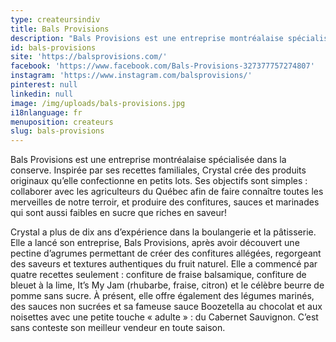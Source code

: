 ```yaml
---
type: createursindiv
title: Bals Provisions
description: "Bals Provisions est une entreprise montréalaise spécialisée dans la conserve. Elle collabore avec des agriculteurs locaux pour vous produire des conserves riches en saveur."
id: bals-provisions
site: 'https://balsprovisions.com/'
facebook: 'https://www.facebook.com/Bals-Provisions-327377757274807'
instagram: 'https://www.instagram.com/balsprovisions/'
pinterest: null
linkedin: null
image: /img/uploads/bals-provisions.jpg
i18nlanguage: fr
menuposition: createurs
slug: bals-provisions
---
```

Bals Provisions est une entreprise montréalaise spécialisée dans la conserve. Inspirée par ses recettes familiales, Crystal crée des produits originaux qu’elle confectionne en petits lots. Ses objectifs sont simples : collaborer avec les agriculteurs du Québec afin de faire connaître toutes les merveilles de notre terroir, et produire des confitures, sauces et marinades qui sont aussi faibles en sucre que riches en saveur!

Crystal a plus de dix ans d’expérience dans la boulangerie et la pâtisserie. Elle a lancé son entreprise, Bals Provisions, après avoir découvert une pectine d’agrumes permettant de créer des confitures allégées, regorgeant des saveurs et textures authentiques du fruit naturel. Elle a commencé par quatre recettes seulement : confiture de fraise balsamique, confiture de bleuet à la lime, It’s My Jam (rhubarbe, fraise, citron) et le célèbre beurre de pomme sans sucre. À présent, elle offre également des légumes marinés, des sauces non sucrées et sa fameuse sauce Boozetella au chocolat et aux noisettes avec une petite touche « adulte » : du Cabernet Sauvignon. C’est sans conteste son meilleur vendeur en toute saison.



